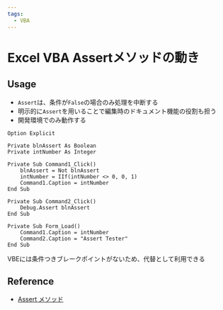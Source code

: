 ```yaml
---
tags:
  - VBA
---
```


# Excel VBA Assertメソッドの動き

## Usage

- `Assert`は、条件が`False`の場合のみ処理を中断する
- 明示的に`Assert`を用いることで編集時のドキュメント機能の役割も担う
- 開発環境でのみ動作する

```VBScript
Option Explicit

Private blnAssert As Boolean
Private intNumber As Integer

Private Sub Command1_Click()
    blnAssert = Not blnAssert
    intNumber = IIf(intNumber <> 0, 0, 1)
    Command1.Caption = intNumber
End Sub

Private Sub Command2_Click()
    Debug.Assert blnAssert
End Sub

Private Sub Form_Load()
    Command1.Caption = intNumber
    Command2.Caption = "Assert Tester"
End Sub
```

VBEには条件つきブレークポイントがないため、代替として利用できる

## Reference
- [Assert メソッド](https://learn.microsoft.com/ja-jp/office/vba/language/reference/user-interface-help/assert-method)